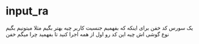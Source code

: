 # input_ra
یک سورس کد خفن برای اینکه که بفهمیم جنسیت کاربر چیه بهتر بگیم مثلا میتونیم بگیم نوع گوشی اش چیه این کد رو اول از همه اجرا کنید تا بفهمید چرا میگم خفن
